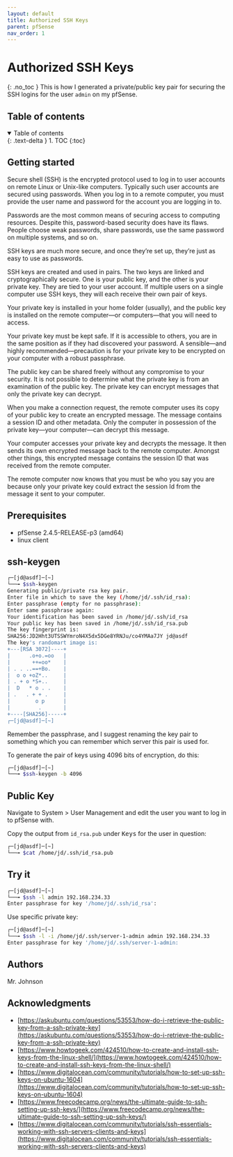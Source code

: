 ```yaml
---
layout: default
title: Authorized SSH Keys
parent: pfSense
nav_order: 1
---
```

# Authorized SSH Keys
{: .no_toc }
This is how I generated a private/public key pair for securing the SSH logins for the user `admin` on my pfSense.

## Table of contents
<details open markdown="block">
  <summary>
    Table of contents
  </summary>
  {: .text-delta }
1. TOC
{:toc}
</details>

## Getting started
Secure shell (SSH) is the encrypted protocol used to log in to user accounts on remote Linux or Unix-like computers. Typically such user accounts are secured using passwords. When you log in to a remote computer, you must provide the user name and password for the account you are logging in to.

Passwords are the most common means of securing access to computing resources. Despite this, password-based security does have its flaws. People choose weak passwords, share passwords, use the same password on multiple systems, and so on.

SSH keys are much more secure, and once they’re set up, they’re just as easy to use as passwords.


SSH keys are created and used in pairs. The two keys are linked and cryptographically secure. One is your public key, and the other is your private key. They are tied to your user account. If multiple users on a single computer use SSH keys, they will each receive their own pair of keys.

Your private key is installed in your home folder (usually), and the public key is installed on the remote computer—or computers—that you will need to access.

Your private key must be kept safe. If it is accessible to others, you are in the same position as if they had discovered your password. A sensible—and highly recommended—precaution is for your private key to be encrypted on your computer with a robust passphrase.

The public key can be shared freely without any compromise to your security. It is not possible to determine what the private key is from an examination of the public key. The private key can encrypt messages that only the private key can decrypt.

When you make a connection request, the remote computer uses its copy of your public key to create an encrypted message. The message contains a session ID and other metadata. Only the computer in possession of the private key—your computer—can decrypt this message.

Your computer accesses your private key and decrypts the message. It then sends its own encrypted message back to the remote computer. Amongst other things, this encrypted message contains the session ID that was received from the remote computer.

The remote computer now knows that you must be who you say you are because only your private key could extract the session Id from the message it sent to your computer.

## Prerequisites
* pfSense 2.4.5-RELEASE-p3 (amd64)
* linux client

## ssh-keygen
```bash
┌─[jd@asdf]─[~]
└──╼ $ssh-keygen 
Generating public/private rsa key pair.
Enter file in which to save the key (/home/jd/.ssh/id_rsa): 
Enter passphrase (empty for no passphrase): 
Enter same passphrase again: 
Your identification has been saved in /home/jd/.ssh/id_rsa
Your public key has been saved in /home/jd/.ssh/id_rsa.pub
The key fingerprint is:
SHA256:JD2Hht3UTSSWYmroN4X5dx5DGe8YRNJu/co4YMAa7JY jd@asdf
The key's randomart image is:
+---[RSA 3072]----+
|      .o+o.=oo   |
|       ++=oo*    |
| . . ..==+Bo.    |
|  o o +oZ*..     |
| . + o *S+..     |
|  D   * o . .    |
| .   . + + .     |
|        o p      |
|         .       |
+----[SHA256]-----+
┌─[jd@asdf]─[~]
```
Remember the passphrase, and I suggest renaming the key pair to something which you can remember which server this pair is used for. 

To generate the pair of keys using 4096 bits of encryption, do this: 

```bash
┌─[jd@asdf]─[~]
└──╼ $ssh-keygen -b 4096
```

## Public Key
Navigate to System > User Management and edit the user you want to log in to pfSense with. 

Copy the output from `id_rsa.pub` under <kbd>Keys</kbd> for the user in question:
```bash
┌─[jd@asdf]─[~]
└──╼ $cat /home/jd/.ssh/id_rsa.pub 
```

## Try it
```bash
┌─[jd@asdf]─[~]
└──╼ $ssh -l admin 192.168.234.33
Enter passphrase for key '/home/jd/.ssh/id_rsa':
```

Use specific private key:
```bash
┌─[jd@asdf]─[~]
└──╼ $ssh -l -i /home/jd/.ssh/server-1-admin admin 192.168.234.33
Enter passphrase for key '/home/jd/.ssh/server-1-admin:
```

## Authors
Mr. Johnson


## Acknowledgments
* [https://askubuntu.com/questions/53553/how-do-i-retrieve-the-public-key-from-a-ssh-private-key](https://askubuntu.com/questions/53553/how-do-i-retrieve-the-public-key-from-a-ssh-private-key)
* [https://www.howtogeek.com/424510/how-to-create-and-install-ssh-keys-from-the-linux-shell/](https://www.howtogeek.com/424510/how-to-create-and-install-ssh-keys-from-the-linux-shell/)
* [https://www.digitalocean.com/community/tutorials/how-to-set-up-ssh-keys-on-ubuntu-1604](https://www.digitalocean.com/community/tutorials/how-to-set-up-ssh-keys-on-ubuntu-1604)
* [https://www.freecodecamp.org/news/the-ultimate-guide-to-ssh-setting-up-ssh-keys/](https://www.freecodecamp.org/news/the-ultimate-guide-to-ssh-setting-up-ssh-keys/)
* [https://www.digitalocean.com/community/tutorials/ssh-essentials-working-with-ssh-servers-clients-and-keys](https://www.digitalocean.com/community/tutorials/ssh-essentials-working-with-ssh-servers-clients-and-keys)